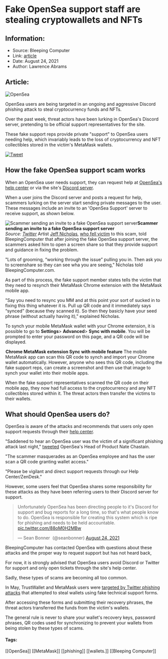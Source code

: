 # Fake OpenSea support staff are stealing cryptowallets and NFTs
### 

## Information:
+ Source: Bleeping Computer
+ Link: [article](https://www.bleepingcomputer.com/news/security/fake-opensea-support-staff-are-stealing-cryptowallets-and-nfts/)
+ Date: August 24, 2021
+ Author: Lawrence Abrams


## Article:
![OpenSea](https://www.bleepstatic.com/content/hl-images/2021/08/24/opensea-header.jpg)


OpenSea users are being targeted in an ongoing and aggressive Discord phishing attack to steal cryptocurrency funds and NFTs.


Over the past week, threat actors have been lurking in OpenSea's Discord server, pretending to be official support representatives for the site.


These fake support reps provide private "support" to OpenSea users needing help, which invariably leads to the loss of cryptocurrency and NFT collectibles stored in the victim's MetaMask wallets.


[![Tweet](https://www.bleepstatic.com/images/news/security/phishing/o/opensea/tweet-r.jpg)](https://twitter.com/_jeffnicholas_/status/1430046727843717125)


How the fake OpenSea support scam works
---------------------------------------


When an OpenSea user needs support, they can request help at [OpenSea's help center](https://support.opensea.io/hc/en-us) or via the site's [Discord server](https://discord.gg/opensea).


When a user joins the Discord server and posts a request for help, scammers lurking on the server start sending private messages to the user. These messages include an invite to an 'OpenSea Support' server to receive support, as shown below.



![Scammer sending an invite to a fake OpenSea support server](https://www.bleepstatic.com/images/news/security/phishing/o/opensea/fake-opensea-support-message.jpg)**Scammer sending an invite to a fake OpenSea support server**  
*Source: [Twitter](https://twitter.com/seanbonner/status/1430273734045143041)*
Artist [Jeff Nicholas](http://www.jeff-nicholas.com/?ltclid=#overview), [who fell victim](https://twitter.com/_jeffnicholas_/status/1430046727843717125) to this scam, told BleepingComputer that after joining the fake OpenSea support server, the scammers asked him to open a screen share so that they provide support and guidance in fixing the problem.


"Lots of grooming, “working through the issue” pulling you in. Then ask you to screenshare so they can see wha you are seeing," Nicholas told BleepingComputer.com.


As part of this process, the fake support member states tells the victim that they need to resynch their MetaMask Chrome extension with the MetaMask mobile app.


"Say you need to resync you MM and at this point your sort of sucked in to fixing this thing whatever it is. Pull up QR code and it immediately says “synced” (because they scanned it). So then they basicly have your seed phrase (without actually having it)," explained Nicholas.


To synch your mobile MetaMask wallet with your Chrome extension, it is possible to go to **Settings**> **Advanced**> **Sync with mobile**. You will be prompted to enter your password on this page, and a QR code will be displayed.



![Chrome MetaMask extension Sync with mobile feature](data:image/gif;base64,R0lGODlhAQABAAAAACH5BAEKAAEALAAAAAABAAEAAAICTAEAOw==)**Chrome MetaMask extension Sync with mobile feature**
The mobile MetaMask app can scan this QR code to synch and import your Chrome wallet automatically. However, anyone who sees this QR code, including the fake support reps, can create a screenshot and then use that image to synch your wallet into their mobile apps.


When the fake support representatives scanned the QR code on their mobile app, they now had full access to the cryptocurrency and any NFT collectibles stored within it. The threat actors then transfer the victims to their wallets.


What should OpenSea users do?
-----------------------------


OpenSea is aware of the attacks and recommends that users only open support requests through their [help center](https://support.opensea.io/hc/en-us).


"Saddened to hear an OpenSea user was the victim of a significant phishing attack last night," [tweeted](https://twitter.com/natechastain) OpenSea's Head of Product Nate Chastain.


"The scammer masquerades as an OpenSea employee and has the user scan a QR code granting wallet access."


"Please be vigilant and direct support requests through our Help Center/ZenDesk."


However, some users feel that OpenSea shares some responsibility for these attacks as they have been referring users to their Discord server for support.




> 
> Unfortunately OpenSea has been directing people to it's Discord for support and bug reports for a long time, so that's what people know to do. OpenSea is responsible for creating this system which is ripe for phishing and needs to be held accountable. [pic.twitter.com/88oM0H2MBw](https://t.co/88oM0H2MBw)
> 
> 
> — Sean Bonner  (@seanbonner) [August 24, 2021](https://twitter.com/seanbonner/status/1430274773251084289?ref_src=twsrc%5Etfw)


BleepingComputer has contacted OpenSea with questions about these attacks and the proper way to request support but has not heard back,


For now, it is strongly advised that OpenSea users avoid Discord or Twitter for support and only open tickets through the site's help center.


Sadly, these types of scams are becoming all too common.


In May, TrustWallet and MetaMask users were [targeted by Twitter phishing attacks](https://www.bleepingcomputer.com/news/security/trust-wallet-metamask-crypto-wallets-targeted-by-new-support-scam/) that attempted to steal wallets using fake technical support forms.


After accessing these forms and submitting their recovery phrases, the threat actors transferred the funds from the victim's wallets.


The general rule is never to share your wallet's recovery keys, password phrases, QR codes used for synchronizing to prevent your wallets from being stolen by these types of scams.




#### Tags:
[[OpenSea]] [[MetaMask]] [[phishing]] [[wallets.]] [[Bleeping Computer]]
